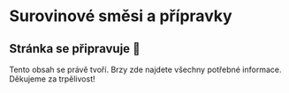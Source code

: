 # Surovinové směsi a přípravky

## Stránka se připravuje 🚧  

Tento obsah se právě tvoří. Brzy zde najdete všechny potřebné informace. Děkujeme za trpělivost!  